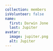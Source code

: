 ```yaml
---
collection: members
isVolunteer: false
name:
  first: Darwin Jone
  last: Jupiter
avatar:
  image: jupiter.png
  alt: Jupiter
---
```

